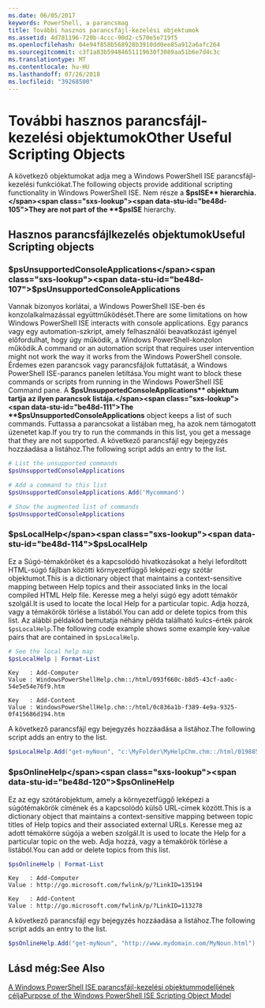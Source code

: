 ```yaml
---
ms.date: 06/05/2017
keywords: PowerShell, a parancsmag
title: További hasznos parancsfájl-kezelési objektumok
ms.assetid: 4d781196-720b-4ccc-90d2-c570e5e719f5
ms.openlocfilehash: 04e94f858b568928b3910dd0ee85a912a6afc264
ms.sourcegitcommit: c3f1a83b59484651119630f3089aa51b6e7d4c3c
ms.translationtype: MT
ms.contentlocale: hu-HU
ms.lasthandoff: 07/26/2018
ms.locfileid: "39268500"
---
```

# <a name="other-useful-scripting-objects"></a><span data-ttu-id="be48d-103">További hasznos parancsfájl-kezelési objektumok</span><span class="sxs-lookup"><span data-stu-id="be48d-103">Other Useful Scripting Objects</span></span>

<span data-ttu-id="be48d-104">A következő objektumokat adja meg a Windows PowerShell ISE parancsfájl-kezelési funkciókat.</span><span class="sxs-lookup"><span data-stu-id="be48d-104">The following objects provide additional scripting functionality in Windows PowerShell ISE.</span></span> <span data-ttu-id="be48d-105">Nem része a **$psISE** hierarchia.</span><span class="sxs-lookup"><span data-stu-id="be48d-105">They are not part of the **$psISE** hierarchy.</span></span>

## <a name="useful-scripting-objects"></a><span data-ttu-id="be48d-106">Hasznos parancsfájlkezelés objektumok</span><span class="sxs-lookup"><span data-stu-id="be48d-106">Useful Scripting objects</span></span>

### <a name="psunsupportedconsoleapplications"></a><span data-ttu-id="be48d-107">$psUnsupportedConsoleApplications</span><span class="sxs-lookup"><span data-stu-id="be48d-107">$psUnsupportedConsoleApplications</span></span>

<span data-ttu-id="be48d-108">Vannak bizonyos korlátai, a Windows PowerShell ISE-ben és konzolalkalmazással együttműködését.</span><span class="sxs-lookup"><span data-stu-id="be48d-108">There are some limitations on how Windows PowerShell ISE interacts with console applications.</span></span> <span data-ttu-id="be48d-109">Egy parancs vagy egy automation-szkript, amely felhasználói beavatkozást igényel előfordulhat, hogy úgy működik, a Windows PowerShell-konzolon működik.</span><span class="sxs-lookup"><span data-stu-id="be48d-109">A command or an automation script that requires user intervention might not work the way it works from the Windows PowerShell console.</span></span> <span data-ttu-id="be48d-110">Érdemes ezen parancsok vagy parancsfájlok futtatását, a Windows PowerShell ISE-parancs panelen letiltása.</span><span class="sxs-lookup"><span data-stu-id="be48d-110">You might want to block these commands or scripts from running in the Windows PowerShell ISE Command pane.</span></span> <span data-ttu-id="be48d-111">A **$psUnsupportedConsoleApplications** objektum tartja az ilyen parancsok listája.</span><span class="sxs-lookup"><span data-stu-id="be48d-111">The **$psUnsupportedConsoleApplications** object keeps a list of such commands.</span></span> <span data-ttu-id="be48d-112">Futtassa a parancsokat a listában meg, ha azok nem támogatott üzenetet kap.</span><span class="sxs-lookup"><span data-stu-id="be48d-112">If you try to run the commands in this list, you get a message that they are not supported.</span></span> <span data-ttu-id="be48d-113">A következő parancsfájl egy bejegyzés hozzáadása a listához.</span><span class="sxs-lookup"><span data-stu-id="be48d-113">The following script adds an entry to the list.</span></span>

```powershell
# List the unsupported commands
$psUnsupportedConsoleApplications

# Add a command to this list
$psUnsupportedConsoleApplications.Add('Mycommand')

# Show the augmented list of commands
$psUnsupportedConsoleApplications
```

### <a name="pslocalhelp"></a><span data-ttu-id="be48d-114">$psLocalHelp</span><span class="sxs-lookup"><span data-stu-id="be48d-114">$psLocalHelp</span></span>

<span data-ttu-id="be48d-115">Ez a Súgó-témaköröket és a kapcsolódó hivatkozásokat a helyi lefordított HTML-súgó fájlban közötti környezetfüggő leképezi egy szótár objektumot.</span><span class="sxs-lookup"><span data-stu-id="be48d-115">This is a dictionary object that maintains a context-sensitive mapping between Help topics and their associated links in the local compiled HTML Help file.</span></span> <span data-ttu-id="be48d-116">Keresse meg a helyi súgó egy adott témakör szolgál.</span><span class="sxs-lookup"><span data-stu-id="be48d-116">It is used to locate the local Help for a particular topic.</span></span> <span data-ttu-id="be48d-117">Adja hozzá, vagy a témakörök törlése a listából.</span><span class="sxs-lookup"><span data-stu-id="be48d-117">You can add or delete topics from this list.</span></span> <span data-ttu-id="be48d-118">Az alábbi példakód bemutatja néhány példa található kulcs-érték párok `$psLocalHelp`.</span><span class="sxs-lookup"><span data-stu-id="be48d-118">The following code example shows some example key-value pairs that are contained in `$psLocalHelp`.</span></span>

```powershell
# See the local help map
$psLocalHelp | Format-List
```

```output
Key   : Add-Computer
Value : WindowsPowerShellHelp.chm::/html/093f660c-b8d5-43cf-aa0c-54e5e54e76f9.htm

Key   : Add-Content
Value : WindowsPowerShellHelp.chm::/html/0c836a1b-f389-4e9a-9325-0f415686d194.htm
```

<span data-ttu-id="be48d-119">A következő parancsfájl egy bejegyzés hozzáadása a listához.</span><span class="sxs-lookup"><span data-stu-id="be48d-119">The following script adds an entry to the list.</span></span>

```powershell
$psLocalHelp.Add("get-myNoun", "c:\MyFolder\MyHelpChm.chm::/html/0198854a-1298-57ae-aa0c-87b5e5a84712.htm")
```

### <a name="psonlinehelp"></a><span data-ttu-id="be48d-120">$psOnlineHelp</span><span class="sxs-lookup"><span data-stu-id="be48d-120">$psOnlineHelp</span></span>

<span data-ttu-id="be48d-121">Ez az egy szótárobjektum, amely a környezetfüggő leképezi a súgótémakörök címének és a kapcsolódó külső URL-címek között.</span><span class="sxs-lookup"><span data-stu-id="be48d-121">This is a dictionary object that maintains a context-sensitive mapping between topic titles of Help topics and their associated external URLs.</span></span> <span data-ttu-id="be48d-122">Keresse meg az adott témakörre súgója a weben szolgál.</span><span class="sxs-lookup"><span data-stu-id="be48d-122">It is used to locate the Help for a particular topic on the web.</span></span> <span data-ttu-id="be48d-123">Adja hozzá, vagy a témakörök törlése a listából.</span><span class="sxs-lookup"><span data-stu-id="be48d-123">You can add or delete topics from this list.</span></span>

```powershell
$psOnlineHelp | Format-List
```

```output
Key   : Add-Computer
Value : http://go.microsoft.com/fwlink/p/?LinkID=135194

Key   : Add-Content
Value : http://go.microsoft.com/fwlink/p/?LinkID=113278
```

<span data-ttu-id="be48d-124">A következő parancsfájl egy bejegyzés hozzáadása a listához.</span><span class="sxs-lookup"><span data-stu-id="be48d-124">The following script adds an entry to the list.</span></span>

```powershell
$psOnlineHelp.Add("get-myNoun", "http://www.mydomain.com/MyNoun.html")
```

## <a name="see-also"></a><span data-ttu-id="be48d-125">Lásd még:</span><span class="sxs-lookup"><span data-stu-id="be48d-125">See Also</span></span>

[<span data-ttu-id="be48d-126">A Windows PowerShell ISE parancsfájl-kezelési objektummodelljének célja</span><span class="sxs-lookup"><span data-stu-id="be48d-126">Purpose of the Windows PowerShell ISE Scripting Object Model</span></span>](../../core-powershell/ise/Purpose-of-the-Windows-PowerShell-ISE-Scripting-Object-Model.md)